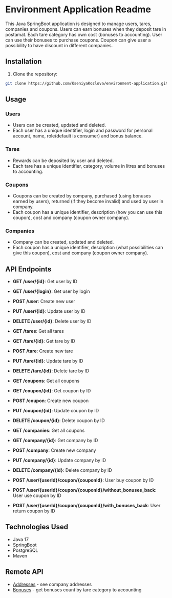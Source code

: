 # Environment Application Readme

This Java SpringBoot application is designed to manage users, tares, companies and coupons. Users can earn bonuses when they deposit tare in postamat. Each tare category has own cost (bonuses to accounting). User can use their bonuses to purchase coupons. Coupon can give user a possibility to have discount in different companies.

## Installation

1. Clone the repository:
```bash
git clone https://github.com/KseniyaKozlova/environment-application.git
```

## Usage

### Users

- Users can be created, updated and deleted.
- Each user has a unique identifier, login and password for personal account, name, role(default is consumer) and bonus balance.

### Tares

- Rewards can be deposited by user and deleted.
- Each tare has a unique identifier, category, volume in litres and bonuses to accounting.

### Coupons

- Coupons can be created by company, purchased (using bonuses earned by users), returned (if they become invalid) and used by user in company.
- Each coupon has a unique identifier, description (how you can use this coupon), cost and company (coupon owner company).

### Companies

- Company can be created, updated and deleted.
- Each coupon has a unique identifier, description (what possibilities can give this coupon), cost and company (coupon owner company).

## API Endpoints

- **GET /user/{id}**: Get user by ID
- **GET /user/{login}**: Get user by login
- **POST /user**: Create new user
- **PUT /user/{id}**: Update user by ID
- **DELETE /user/{id}**: Delete user by ID


- **GET /tares**: Get all tares
- **GET /tare/{id}**: Get tare by ID
- **POST /tare**: Create new tare
- **PUT /tare/{id}**: Update tare by ID
- **DELETE /tare/{id}**: Delete tare by ID


- **GET /coupons**: Get all coupons
- **GET /coupon/{id}**: Get coupon by ID
- **POST /coupon**: Create new coupon
- **PUT /coupon/{id}**: Update coupon by ID
- **DELETE /coupon/{id}**: Delete coupon by ID


- **GET /companies**: Get all coupons
- **GET /company/{id}**: Get company by ID
- **POST /company**: Create new company
- **PUT /company/{id}**: Update company by ID
- **DELETE /company/{id}**: Delete company by ID


- **POST /user/{userId}/coupon/{couponId}**: User buy coupon by ID
- **POST /user/{userId}/coupon/{couponId}/without_bonuses_back**: User use coupon by ID
- **POST /user/{userId}/coupon/{couponId}/with_bonuses_back**: User return coupon by ID

## Technologies Used

- Java 17
- SpringBoot
- PostgreSQL
- Maven

## Remote API

- [Addresses](https://github.com/KseniyaKozlova/addresses) - see company addresses
- [Bonuses](https://github.com/KseniyaKozlova/bonuses-count) - get bonuses count by tare category to accounting
